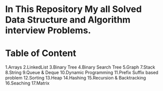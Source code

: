 # In This Repository My all Solved Data Structure and Algorithm interview Problems.
# Table of Content 
1.Arrays
2.LinkedList
3.Binary Tree
4.Binary Search Tree
5.Graph
7.Stack
8.String
9.Queue & Deque
10.Dynamic Programming
11.Prefix Suffix based problem
12.Sorting 
13.Heap
14.Hashing 
15.Recursion & Backtracking
16.Seaching 
17.Matrix

